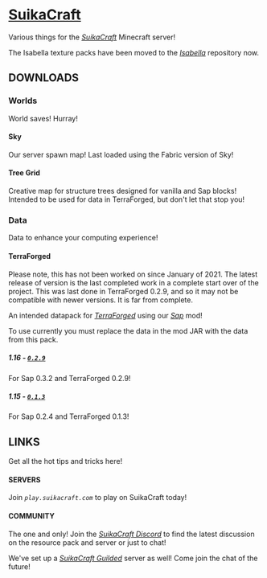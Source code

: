 # [SuikaCraft](http://suikacraft.com)

Various things for the *[SuikaCraft](https://github.com/yurisuika/SuikaCraft)* Minecraft server!

The Isabella texture packs have been moved to the *[Isabella](https://github.com/yurisuika/Isabella)* repository now.

## DOWNLOADS

### Worlds

World saves! Hurray!

#### Sky

Our server spawn map! Last loaded using the Fabric version of Sky!

#### Tree Grid

Creative map for structure trees designed for vanilla and Sap blocks! Intended to be used for data in TerraForged, but don't let that stop you!

### Data

Data to enhance your computing experience!

#### TerraForged

Please note, this has not been worked on since January of 2021. The latest release of version is the last completed work in a complete start over of the project. This was last done in TerraForged 0.2.9, and so it may not be compatible with newer versions. It is far from complete.

An intended datapack for *[TerraForged](https://github.com/TerraForged/TerraForged)* using our *[Sap](https://github.com/yurisuika/Sap)* mod!

To use currently you must replace the data in the mod JAR with the data from this pack.

##### 1.16 - [*`0.2.9`*](https://raw.githubusercontent.com/yurisuika/SuikaCraft/master/TerraForged%200.2.9/)

For Sap 0.3.2 and TerraForged 0.2.9!

##### 1.15 - [*`0.1.3`*](https://raw.githubusercontent.com/yurisuika/SuikaCraft/master/TerraForged%200.1.3/)

For Sap 0.2.4 and TerraForged 0.1.3!

## LINKS

Get all the hot tips and tricks here!

#### SERVERS

Join *`play.suikacraft.com`* to play on SuikaCraft today!

#### COMMUNITY

The one and only! Join the *[SuikaCraft Discord](https://discord.gg/0zdNEkQle7Qg9C1H)* to find the latest discussion on the resource pack and server or just to chat!

We've set up a *[SuikaCraft Guilded](https://www.guilded.gg/i/Z2yNYwAk)* server as well! Come join the chat of the future!
